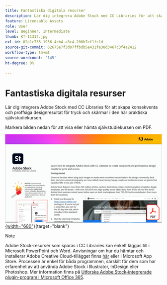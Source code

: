 ```yaml
---
title: Fantastiska digitala resurser
description: Lär dig integrera Adobe Stock med CC Libraries för att skapa konsekventa och professionella designresultat för tryck och skärmar i den här praktiska självstudiekursen
feature: Licensable Assets
role: User
level: Beginner, Intermediate
thumb: KT-11314.jpg
exl-id: 02e1c735-1956-4cb4-a3c4-200b7ef1fc1d
source-git-commit: 62675e7f3d07ffbdb5e431fe30d3467c3f4a2412
workflow-type: tm+mt
source-wordcount: '145'
ht-degree: 0%

---
```


# Fantastiska digitala resurser

Lär dig integrera Adobe Stock med CC Libraries för att skapa konsekventa och proffsiga designresultat för tryck och skärmar i den här praktiska självstudiekursen.

Markera bilden nedan för att visa eller hämta självstudiekursen om PDF.

[![Bild på första sidan av självstudiekursen](assets/Stunningdigitalassets.png){width="680"}](assets/Stunning-Digital-Assets.pdf){target="blank"}

>[!NOTE]
>
>Adobe Stock-resurser som sparas i CC Libraries kan enkelt läggas till i Microsoft PowerPoint och Word. Anvisningar om hur du hämtar och installerar Adobe Creative Cloud-tillägget finns [här](https://helpx.adobe.com/creative-cloud/help/libraries-addin-microsoft-office.html) eller i Microsoft App Store. Processen är enkel för båda programmen, särskilt för dem som har erfarenhet av att använda Adobe Stock i Illustrator, InDesign eller Photoshop. Mer information finns på [Utforska Adobe Stock-integrerade plugin-program i Microsoft Office 365](https://helpx.adobe.com/stock/help/microsoft-office-plug-ins.html).
